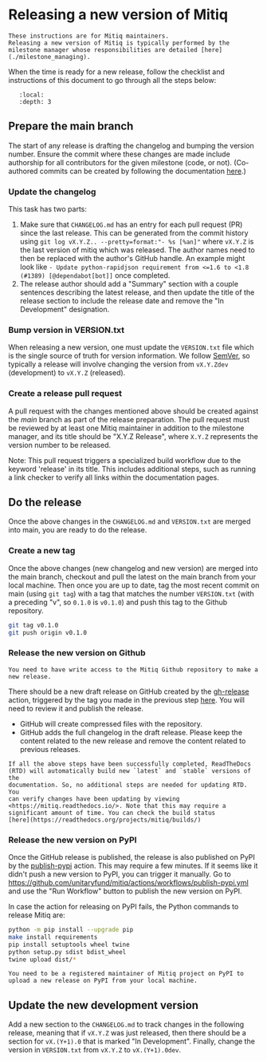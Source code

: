 # Releasing a new version of Mitiq

```{note}
These instructions are for Mitiq maintainers.
Releasing a new version of Mitiq is typically performed by the milestone manager whose responsibilities are detailed [here](./milestone_managing).
```

When the time is ready for a new release, follow the checklist and
instructions of this document to go through all the steps below:

```{contents}
   :local:
   :depth: 3
```

## Prepare the main branch

The start of any release is drafting the changelog and bumping the version number.
Ensure the commit where these changes are made include authorship for all contributors for the given milestone (code, or not).
(Co-authored commits can be created by following the documentation [here](https://docs.github.com/en/pull-requests/committing-changes-to-your-project/creating-and-editing-commits/creating-a-commit-with-multiple-authors).)

### Update the changelog

This task has two parts:

1.  Make sure that `CHANGELOG.md` has an entry for each pull request
    (PR) since the last release. This can be generated from the commit
    history using `git log vX.Y.Z.. --pretty=format:"- %s [%an]"`
    where `vX.Y.Z` is the last version of mitiq which was released.
    The author names need to then be replaced with the author's GitHub
    handle. An example might look like `- Update python-rapidjson requirement from <=1.6 to <1.8 (#1389) [@dependabot[bot]]`
    once completed.
2.  The release author should add a "Summary" section with a couple
    sentences describing the latest release, and then update the title
    of the release section to include the release date and remove the
    "In Development" designation.

### Bump version in VERSION.txt

When releasing a new version, one must update the `VERSION.txt` file
which is the single source of truth for version information. We follow
[SemVer](https://semver.org/), so typically a release will involve changing the version from
`vX.Y.Zdev` (development) to `vX.Y.Z` (released).

### Create a release pull request

A pull request with the changes mentioned above should be created against the _main_ branch as part of the release preparation. 
The pull request must be reviewed by at least one Mitiq maintainer in addition to the milestone manager, 
and its title should be "X.Y.Z Release", where `X.Y.Z` represents the version number to be released.

Note: This pull request triggers a specialized build workflow due to the keyword 'release' in its title. 
This includes additional steps, such as running a link checker to verify all links within the documentation pages.

## Do the release

Once the above changes in the `CHANGELOG.md` and `VERSION.txt` are merged into main, you are ready to do the release.

### Create a new tag

Once the above changes (new changelog and new version) are merged into
the main branch, checkout and pull the latest on the main branch
from your local machine. Then once you are up to date, tag the most
recent commit on main (using `git tag`) with a tag that matches the
number `VERSION.txt` (with a preceding "v", so `0.1.0` is `v0.1.0`)
and push this tag to the Github repository.

```bash
git tag v0.1.0
git push origin v0.1.0
```

### Release the new version on Github

```{note}
You need to have write access to the Mitiq Github repository to make a
new release.
```

There should be a new draft release on GitHub created by the
[gh-release](https://github.com/unitaryfund/mitiq/blob/main/.github/workflows/gh-release.yml) action, triggered by the tag you made in the
previous step [here](https://github.com/unitaryfund/mitiq/releases). You
will need to review it and publish the release.

- GitHub will create compressed files with the repository.
- GitHub adds the full changelog in the draft release. Please keep the content related to the new release and remove the content related to previous releases.

```{note}
If all the above steps have been successfully completed, ReadTheDocs
(RTD) will automatically build new `latest` and `stable` versions of the
documentation. So, no additional steps are needed for updating RTD. You
can verify changes have been updating by viewing
<https://mitiq.readthedocs.io/>. Note that this may require a
significant amount of time. You can check the build status
[here](https://readthedocs.org/projects/mitiq/builds/)
```

### Release the new version on PyPI

Once the GitHub release is published, the release is also published on
PyPI by the [publish-pypi](https://github.com/unitaryfund/mitiq/blob/main/.github/workflows/publish-pypi.yml) action. This may require a few
minutes. If it seems like it didn't push a new version to PyPI, you can
trigger it manually. Go to
<https://github.com/unitaryfund/mitiq/actions/workflows/publish-pypi.yml>
and use the "Run Workflow" button to publish the new version on PyPI.

In case the action for releasing on PyPI fails, the Python commands to
release Mitiq are:

```bash
python -m pip install --upgrade pip
make install requirements
pip install setuptools wheel twine
python setup.py sdist bdist_wheel
twine upload dist/*
```

```{note}
You need to be a registered maintainer of Mitiq project on PyPI to
upload a new release on PyPI from your local machine.
```

## Update the new development version

Add a new section to the `CHANGELOG.md` to track changes in the following release, meaning that if `vX.Y.Z` was just released, then there should be a section for `vX.(Y+1).0` that is marked "In Development".
Finally, change the version in `VERSION.txt` from `vX.Y.Z` to `vX.(Y+1).0dev`.
